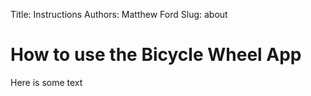 Title: Instructions
Authors: Matthew Ford
Slug: about

# How to use the Bicycle Wheel App

Here is some text
